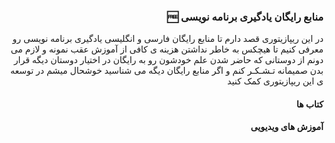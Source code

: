 <h3 align = "right"> 🆓 منابع رایگان یادگیری برنامه‌ نویسی </h3>
<p align = "right">
در این ریپازیتوری قصد دارم تا منابع رایگان فارسی و انگلیسی یادگیری برنامه نویسی رو معرفی کنیم تا هیچکس به خاطر نداشتن هزینه ی کافی از آموزش عقب نمونه و لازم می دونم از دوستانی که حاضر شدن علم خودشون رو به رایگان در اختیار دوستان دیگه قرار بدن صمیمانه تـشـکـر کنم و اگر منابع رایگان دیگه می شناسید خوشحال میشم در  توسعه ی این ریپازیتوری کمک کنید 
</p>
<h4 href = "#" align = "right"> کتاب ها </h4>
<h4  align = "right"> آموزش های ویدیویی </h4>
